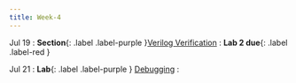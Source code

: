 ```yaml
---
title: Week-4
---
```



Jul 19
: **Section**{: .label .label-purple }[Verilog Verification](#)
  : **Lab 2 due**{: .label .label-red }


Jul 21
: **Lab**{: .label .label-purple } [Debugging](#)
  : 
  
<!-- Oct 9
: [Runtime Analysis](#)
  : [8.1](#), [8.2](#), [8.3](#), [8.4](#)
: **HW 2 due**{: .label .label-red } -->
